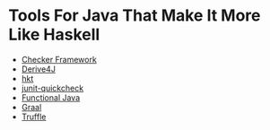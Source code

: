 # Tools For Java That Make It More Like Haskell

- [Checker Framework][checker]
- [Derive4J][derive4j]
- [hkt][hkt]
- [junit-quickcheck][junit-qc]
- [Functional Java][fun-java]
- [Graal][graal]
- [Truffle][truffle]

[checker]:  https://checkerframework.org
[derive4j]: https://github.com/derive4j/derive4j
[hkt]:      https://github.com/derive4j/hkt
[junit-qc]: https://github.com/pholser/junit-quickcheck
[fun-java]: https://github.com/functionaljava/functionaljava
[graal]:    https://github.com/graalvm/graal-core
[truffle]:  https://github.com/graalvm/truffle
